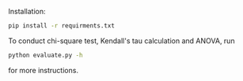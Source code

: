 Installation:
```bash
pip install -r requirments.txt
```
To conduct chi-square test, Kendall's tau calculation and ANOVA, run
```bash
python evaluate.py -h
```
for more instructions.
